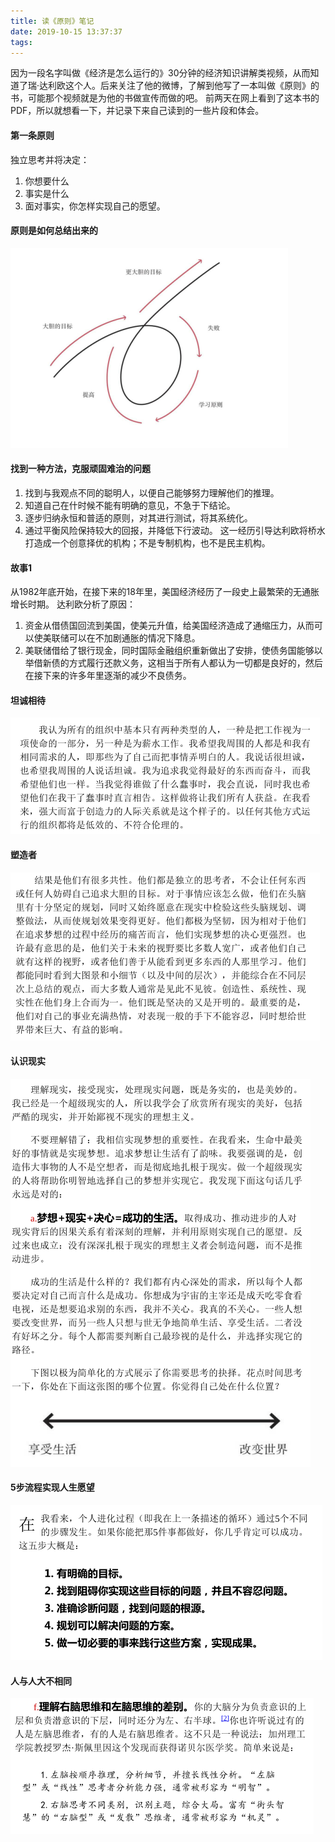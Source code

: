 ```yaml
---
title: 读《原则》笔记
date: 2019-10-15 13:37:37
tags:
---
```


因为一段名字叫做《经济是怎么运行的》30分钟的经济知识讲解类视频，从而知道了瑞·达利欧这个人。后来关注了他的微博，了解到他写了一本叫做《原则》的书，可能那个视频就是为他的书做宣传而做的吧。
前两天在网上看到了这本书的PDF，所以就想看一下，并记录下来自己读到的一些片段和体会。

<!-- more -->

#### 第一条原则
独立思考并将决定：
1. 你想要什么
2. 事实是什么
3. 面对事实，你怎样实现自己的愿望。

#### 原则是如何总结出来的
![](principle-notes/principle-1.png)

#### 找到一种方法，克服顽固难治的问题
1. 找到与我观点不同的聪明人，以便自己能够努力理解他们的推理。
2. 知道自己在什时候不能有明确的意见，不急于下结论。
3. 逐步归纳永恒和普适的原则，对其进行测试，将其系统化。
4. 通过平衡风险保持较大的回报，并降低下行波动。
这一经历引导达利欧将桥水打造成一个创意择优的机构；不是专制机构，也不是民主机构。

#### 故事1
从1982年底开始，在接下来的18年里，美国经济经历了一段史上最繁荣的无通胀增长时期。
达利欧分析了原因：
1. 资金从借债国回流到美国，使美元升值，给美国经济造成了通缩压力，从而可以使美联储可以在不加剧通胀的情况下降息。
2. 美联储借给了银行现金，同时国际金融组织重新做出了安排，使债务国能够以举借新债的方式履行还款义务，这相当于所有人都认为一切都是良好的，然后在接下来的许多年里逐渐的减少不良债务。

#### 坦诚相待
![](principle-notes/principle-2.png)

#### 塑造者
![](principle-notes/principle-3.png)

#### 认识现实
![](principle-notes/principle-4.png)

#### 5步流程实现人生愿望
![](principle-notes/principle-5.png)

#### 人与人大不相同
![](principle-notes/principle-6.png)